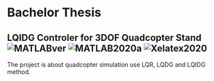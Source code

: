 # Bachelor Thesis
## LQIDG Controler for 3DOF Quadcopter Stand ![MATLABver](https://img.shields.io/badge/MATLAB-v9.1%2B-orange.svg) ![MATLAB2020a](https://img.shields.io/badge/MATLAB-R2020a-green.svg) ![Xelatex2020](https://img.shields.io/badge/Xelatex-2020-blue.svg)
The project is about quadcopter simulation use LQR, LQDG and LQIDG method.
